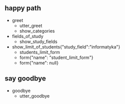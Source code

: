 ## happy path
* greet
  - utter_greet
  - show_categories
* fields_of_study
  - show_study_fields  
* show_limit_of_students{"study_field":"informatyka"}
  - students_limit_form
  - form{"name": "student_limit_form"}
  - form{"name": null}
## say goodbye
* goodbye
  - utter_goodbye

